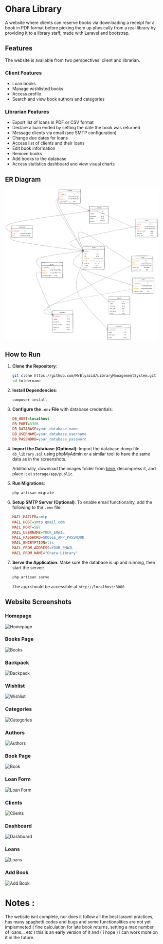 # Ohara Library

A website where clients can reserve books via downloading a receipt for a book in PDF format before picking them up physically from a real library by providing it to a library staff, made with Laravel and bootstrap.

## Features

The website is available from two perspectives: client and librarian.

### Client Features

- Loan books
- Manage wishlisted books
- Access profile
- Search and view book authors and categories

### Librarian Features

- Export list of loans in PDF or CSV format
- Declare a loan ended by setting the date the book was returned
- Message clients via email (see SMTP configuration)
- Change due dates for loans
- Access list of clients and their loans
- Edit book information
- Remove books
- Add books to the database
- Access statistics dashboard and view visual charts

## ER Diagram

![ER Diagram](readmeassets/MLD_LMS.excalidraw.png)

## How to Run

1. **Clone the Repository**:
   ```bash
   git clone https://github.com/MrElyazid/LibraryManagementSystem.git
   cd foldername
   ```

2. **Install Dependencies**:
   ```bash
   composer install
   ```

3. **Configure the `.env` File** with database credentials:
   ```ini
   DB_HOST=localhost
   DB_PORT=3306
   DB_DATABASE=your_database_name
   DB_USERNAME=your_database_username
   DB_PASSWORD=your_database_password
   ```

4. **Import the Database (Optional)**:
   Import the database dump file `db_library.sql` using phpMyAdmin or a similar tool to have the same data as in the screenshots. 
   
   Additionally, download the images folder from [here](https://drive.google.com/file/d/1wXHFYNlLC8emqIPJsGTnUvOa9Pi4A8dW/view?usp=sharing), decompress it, and place it at `storage/app/public`.

5. **Run Migrations**:
   ```bash
   php artisan migrate
   ```

6. **Setup SMTP Server (Optional)**:
   To enable email functionality, add the following to the `.env` file:
   ```ini
   MAIL_MAILER=smtp
   MAIL_HOST=smtp.gmail.com
   MAIL_PORT=587
   MAIL_USERNAME=YOUR_EMAIL
   MAIL_PASSWORD=GOOGLE_APP_PASSWORD
   MAIL_ENCRYPTION=tls
   MAIL_FROM_ADDRESS=YOUR_EMAIL
   MAIL_FROM_NAME="Ohara Library"
   ```

7. **Serve the Application**:
   Make sure the database is up and running, then start the server:
   ```bash
   php artisan serve
   ```
   The app should be accessible at `http://localhost:8000`.

## Website Screenshots

### Homepage
![Homepage](https://drive.google.com/uc?export=view&id=1tCjL9i9uKAB0vsRuAxnD1SURDsiUFssB)

### Books Page
![Books](https://drive.google.com/uc?export=view&id=1mVZOEzwue3FKCmHF78b5x6i8QmfoLH94)

### Backpack
![Backpack](https://drive.google.com/uc?export=view&id=1R4GAjLh70bGVLd6-Qj4AjtZblobth-US)

### Wishlist
![Wishlist](https://drive.google.com/uc?export=view&id=1NGXO6zf2wnhW6OC7VpunK1jhgxclCTxw)

### Categories
![Categories](https://drive.google.com/uc?export=view&id=1lC0S4ghUjYvFUJKp5_dtkqcGIhLckQtw)

### Authors
![Authors](https://drive.google.com/uc?export=view&id=1BjLj5NovLnXApM2awZ2fdbgS6P-J1G_e)

### Book Page
![Book](https://drive.google.com/uc?export=view&id=1HaFSMW4HyYgHEub9t3oQHspQ41TYU26t)

### Loan Form
![Loan Form](https://drive.google.com/uc?export=view&id=1Fpz4-umXIC38pDp2FtKXyG6ZRduA0i-8)

### Clients
![Clients](https://drive.google.com/uc?export=view&id=14pfUKOq0mFK9yfUmckxwSd7W1jz782XO)

### Dashboard
![Dashboard](https://drive.google.com/uc?export=view&id=1tBVyKfA0nehcDJf5PN3SEUuj4Ruq8Cib)

### Loans
![Loans](https://drive.google.com/uc?export=view&id=1KMVjYZ0DjYqe_F2YPEp2_zbBMHd7gbOQ)

### Add Book
![Add Book](https://drive.google.com/uc?export=view&id=1VSSVCoX3jzq-HsGWRQSstSOXXr3W9ikh)


# Notes : 
The website isnt complete, nor does it follow all the best laravel practices, has many spaghetti codes and bugs and some functionalities are not yet implemneted ( fine calculation for late book returns, setting a max number of loans... etc ) this is an early version of it and ( i hope ) i can work more on it in the future.